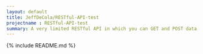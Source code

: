 ```yaml
---
layout: default
title: JeffDeCola/RESTful-API-test
projectname : RESTful-API-test
summary: A very limited RESTful API in which you can GET and POST data from a database via a CLI http client
---
```


{% include README.md %}


